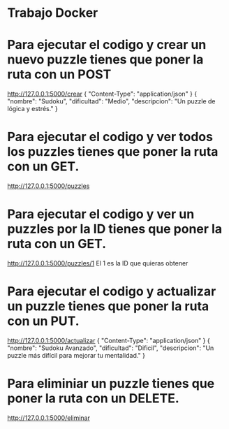 # Trabajo Docker

# Para ejecutar el codigo y crear un nuevo puzzle tienes que poner la ruta con un POST
http://127.0.0.1:5000/crear
{
  "Content-Type": "application/json"
}
{
  "nombre": "Sudoku",
  "dificultad": "Medio",
  "descripcion": "Un puzzle de lógica y estrés."
}

# Para ejecutar el codigo y ver todos los puzzles tienes que poner la ruta con un GET.
http://127.0.0.1:5000/puzzles

# Para ejecutar el codigo y ver un puzzles por la ID tienes que poner la ruta con un GET.
http://127.0.0.1:5000/puzzles/1
El 1 es la ID que quieras obtener

# Para ejecutar el codigo y actualizar un puzzle tienes que poner la ruta con un PUT.
http://127.0.0.1:5000/actualizar
{
  "Content-Type": "application/json"
}
{
  "nombre": "Sudoku Avanzado",
  "dificultad": "Dificil",
  "descripcion": "Un puzzle más difícil para mejorar tu mentalidad."
}

# Para eliminiar un puzzle tienes que poner la ruta con un DELETE.
http://127.0.0.1:5000/eliminar

